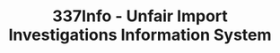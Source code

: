 ---
bigquery: https://console.cloud.google.com/bigquery?p=patents-public-data&d=usitc_investigations&page=dataset&project=sheets-management-319211
citation: US International Trade Commission 337Info Unfair Import Investigations Information
  System
contributors: US International Trade Comission
cost: None
description: US International Trade Commission 337Info Unfair Import Investigations
  Information System contains data on investigations done under Section 337. Section
  337 declares the infringement of certain statutory intellectual property rights
  and other forms of unfair competition in import trade to be unlawful practices.
  Most Section 337 investigations involve allegations of patent or registered trademark
  infringement.
documentation: FAQ and tutorial available on the site
last_edit: 04/06/2022, 10:47:18
location: https://pubapps2.usitc.gov/337external/
maintained_by: US International Trade Comission
schema_fields:
- scheduledEndDateEvidHear
- teoIdDueDate
- endDateMarkmanHearing
- markmanHearing
- title
- trademarkNumbers
- dateCreated
- ouiiParticipation
- investigationType
- finalIdOnViolationIssue
- aljAssigned
- finalIdOnViolationDue
- publication_number
- dateComplaintFiled
- copyrightNumbers
- internalRemand
- patentNumber
- gcAttorney
- startDateMarkmanHearing
- teoIdIssueDate
- complainant
- id
- issueDateOtherNonFinal
- ouiiAttorney
- patentNumbers
- invUnfairAct
- finalDetNoViolation
- cafcAppeals
- docketNo
- actualStartDateEvidHear
- dateOfPublicationFrNotice
- teoProceedingInvolved
- currentStatus
- actualEndDateEvidHear
- currentActiveALJ
- finalDetViolation
- targetDate
- respondent
- htsNumbers
- lastUpdated
- teoReliefGranted
- investigationNo
- investigationTermDate
- scheduledStartDateEvidHear
shortname: unfair_import_investigations
tags:
- import
- legal
- trade
timeframe: 2008-2021 (prior to 2008 downloadable as a JSON file)
title: 337Info - Unfair Import Investigations Information System
uuid: 2721f5ec-e599-4890-9265-9706719fc71e
---